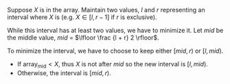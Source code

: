 Suppose $X$ is in the array.
Maintain two values, $l$ and $r$ representing an interval where $X$ is (e.g. $X \in [l, r - 1]$ if $r$ is exclusive).

While this interval has at least two values, we have to minimize it.
Let *mid* be the middle value, *mid* = $\lfloor \frac {l + r} 2 \rfloor$.

To minimize the interval, we have to choose to keep either $[mid, r)$ or $[l, mid)$.

- If $\text{array}_{\text{mid}} < X$, thus $X$ is not after *mid* so the new interval is $[l, mid)$.
- Otherwise, the interval is [$mid, r)$.

<!-- TODO : Examples -->
